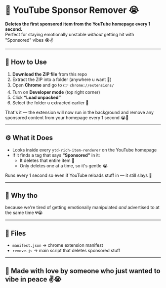 # 🥀 YouTube Sponsor Remover 😭

**Deletes the first sponsored item from the YouTube homepage every 1 second.**  
Perfect for staying emotionally unstable *without* getting hit with "Sponsored" vibes 😭✌️

---

## 💾 How to Use

1. **Download the ZIP file** from this repo
2. Extract the ZIP into a folder (anywhere u want 🥺)
3. Open **Chrome** and go to 👉 `chrome://extensions/`
4. Turn on **Developer mode** (top right corner)
5. Click **“Load unpacked”**
6. Select the folder u extracted earlier 💖

That's it — the extension will now run in the background and remove any sponsored content from your homepage every 1 second 😭🙏

---

## ⚙️ What it Does

- Looks inside every `ytd-rich-item-renderer` on the YouTube homepage
- If it finds a tag that says **"Sponsored"** in it:
  - It deletes that entire item 🥀
  - Only deletes one at a time, so it's gentle 😭

Runs every 1 second so even if YouTube reloads stuff in — it still slays 💅

---

## 🧠 Why tho

because we're tired of getting emotionally manipulated *and* advertised to at the same time 💔😭

---

## 📂 Files

- `manifest.json` → chrome extension manifest
- `remove.js` → main script that deletes sponsored stuff

---

## 🫶 Made with love by someone who just wanted to vibe in peace ✌️😭